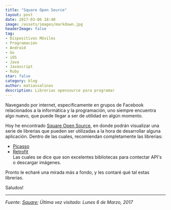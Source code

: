 ```yaml
---
title: "Square Open Source"
layout: post
date: 2017-03-06 18:40
image: /assets/images/markdown.jpg
headerImage: false
tag:
- Dispositivos Móviles
- Programación
- Android
- Go
- iOS
- Java
- Javascript
- Ruby
star: false
category: blog
author: matiassalinas
description: Librerias opensource para programar
---
```


Navegando por internet, especificamente en grupos de Facebook relacionados a la informática y la programación, uno siempre encuentra algo nuevo, que puede llegar a ser de utilidad en algún momento.

Hoy he encontrado [Square Open Source](http://square.github.io/), en donde podrán visualizar una serie de librerias que pueden ser utilizadas a la hora de desarrollar alguna aplicación. Dentro de las cuales, recomiendan completamente las librerias: 
* [Picasso](http://square.github.io/picasso/)</li>
* [Retrofit](http://square.github.io/retrofit/)</li>
Las cuales se dice que son excelentes bibliotecas para contectar API's o descargar imágenes.

Pronto le echaré una mirada más a fondo, y les contaré qué tal estas librerias.

Saludos!


---

<i>Fuente: [Square](http://square.github.io/); Última vez visitado: Lunes 6 de Marzo, 2017</i>
